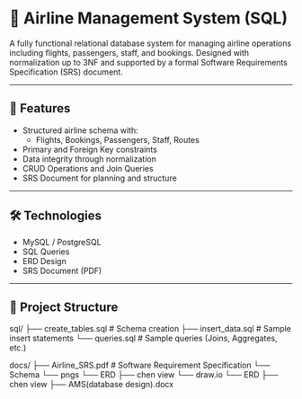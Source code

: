 # 🛫 Airline Management System (SQL)

A fully functional relational database system for managing airline operations including flights, passengers, staff, and bookings. Designed with normalization up to 3NF and supported by a formal Software Requirements Specification (SRS) document.

---

## 🧩 Features

- Structured airline schema with:
  - Flights, Bookings, Passengers, Staff, Routes
- Primary and Foreign Key constraints
- Data integrity through normalization
- CRUD Operations and Join Queries
- SRS Document for planning and structure

---

## 🛠️ Technologies

- MySQL / PostgreSQL
- SQL Queries
- ERD Design
- SRS Document (PDF)

---

## 📁 Project Structure

sql/
├── create_tables.sql # Schema creation
├── insert_data.sql # Sample insert statements
└── queries.sql # Sample queries (Joins, Aggregates, etc.)

docs/
├── Airline_SRS.pdf # Software Requirement Specification
└── Schema 
        └── pngs
             └── ERD
             ├── chen view
        └── draw.io
            └── ERD
            ├── chen view
├── AMS(database design).docx
